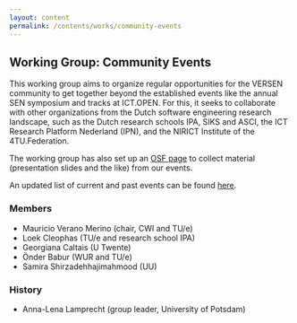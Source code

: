 ```yaml
---
layout: content
permalink: /contents/works/community-events
---
```


## Working Group: Community Events

This working group aims to organize regular opportunities for the VERSEN community to get together beyond the established events like the annual SEN symposium and tracks at ICT.OPEN. For this, it seeks to collaborate with other organizations from the Dutch software engineering research landscape, such as the Dutch research schools IPA, SIKS and ASCI, the ICT Research Platform Nederland (IPN), and the NIRICT Institute of the 4TU.Federation.

The working group has also set up an [OSF page](https://osf.io/mg29a/) to collect material (presentation slides and the like) from our events.

An updated list of current and past events can be found [here](/contents/events).

### Members

* Mauricio Verano Merino (chair, CWI and TU/e)
* Loek Cleophas (TU/e and research school IPA)
* Georgiana Caltais (U Twente)
* Önder Babur (WUR and TU/e)
* Samira Shirzadehhajimahmood (UU)

### History

* Anna-Lena Lamprecht (group leader, University of Potsdam)
